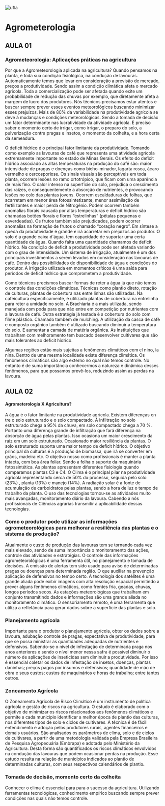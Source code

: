![ufla](https://encrypted-tbn0.gstatic.com/images?q=tbn:ANd9GcTcFrXbkbTLRYBtqCeZnb4hnB_Lsnob6rurHQ&usqp=CAU)

# Agrometerologia

## AULA 01

### Agrometeorologia: Aplicações práticas na agricultura

Por que a Agrometeorologia aplicada na agricultura? Quando pensamos na planta, e
toda sua condição fisiológica, na condução de lavouras. Automaticamente temos que levar em
consideração a previsão de mercado, preços a produtividade. Sendo assim a condição
climática afeta o mercado agrícola. Toda a comercialização pode ser afetada quando exite um
probabilidade de redução das chuvas por exemplo, que diretamente afeta a margem de lucro
dos produtores. Nós técnicos precisamos estar atentos e buscar sempre prever esses eventos
meteorológicos buscando minimizar esses prejuízos. Mais de 80% da variabilidade na
produtividade agrícola se deve à mudanças e condições meteorológicas. Sendo a tomada de
decisão um fator determinante nas lucratividade da atividade agrícola. È preciso saber o
momento certo de irrigar, como irrigar, o preparo do solo, a pulverização contra pragas e
insetos, o momento da colheita, e a hora certa da semeadura.

O deficit hídrico é o principal fator limitante da produtividade. Tomando como
exemplo as lavouras de café que representa uma atividade agrícola extremamente importante
no estado de Minas Gerais. Os efeito do deficit hídrico associado as altas temperaturas na
produção do café são: maior intensidade de pragas e doenças como bicho-minador, lagarta
rosca, ácaro vermelho e cercosporiose. Os sinais visuais são perceptíveis em toda planta,
ocorrem lesões no ramo ortotrópico, que ficam com uma aparência de mais fino. O calor
intenso na superfície do solo, prejudica o crescimento das raízes, e consequentemente a
absorção de nutrientes, e provocando lesões no colo das plantas jovens. Ocorrem
escaldaduras de folhas, que acarretam em menor área fotossintetizante, menor assimilação de
fertilizantes e maior perda de Nitrogênio. Podem ocorrem também anomalias florais causada
por altas temperaturas e deficit hídrico são chamadas botões florais e flores “estrelinhas”
(pétalas pequenas e esverdeadas). Os frutos também são prejudicados, podem ocorrer
anomalias na formação de frutos o chamado “coração negro”. Em síntese a queda da
produtividade é grande e irá acarretar em prejuízos ao produtor. O solo é a grande caixa
d'água, tem capacidade de suportar uma certa quantidade de água. Quando falta uma
quantidade chamamos de deficit hídrico. Na condição de deficit a produtividade pode ser
afetada variando com o grau de intensidade. Um sistema de irrigação, atualmente é um dos
principais investimentos a serem levados em consideração nas lavouras de café. Dentro das
possibilidades de disponibilidade de água e condições do produtor. A irrigação utilizada em
momentos críticos é uma saída para períodos de deficit hídrico que comprometem a
produtividade.

Como técnicos precismos buscar formas de reter a água já que não temos o controle
das condições climáticas. Técnicas como plantio direto, rotação de culturas, plantas de
cobertura nas entre linhas são utilizadas. Na cafeicultura especificamente, é utilizado plantas
de cobertura na entrelinha para reter a umidade no solo. A Brachiaria é a mais utilizada, sendo
manejada com poda para que não entre em competição por nutrientes com a lavoura de café.
Outra estratégia já testada é a cobertura do solo com filme plástico. Chamado também de
mulching. A utilização da casca de café e composto orgânico também é utilizado buscando
diminuir a temperatura do solo. E aumentar a camada de matéria orgânica. As instituições que
trabalham com melhoramento tem buscado desenvolver cultivares que são mais tolerantes ao
deficit hídrico.

Algumas regiões estão mais sujeitas a fenômenos climáticos com el nino, la nina.
Dentro de uma mesma localidade existe diferença climática. Os fenômenos climáticos são
algo externo no qual não temos controle. No entanto é de suma importância conhecermos a
natureza e dinâmica desses fenômenos, para que possamos prevê-los, reduzindo assim as
perdas na lavoura.



## AULA 02

#### Agrometerologia X Agricultura?

A água é o fator limitante na produtividade agrícola. Existem diferenças en tre o solo
estruturado e o solo compactado. A infiltração no solo estruturado chega a 95% da chuva, em
solo compactado chega a 70 %. Portanto uma diferença grande de infiltração que fará
diferença na absorção de água pelas plantas. Isso ocasiona um maior crescimento da raiz em
um solo estruturado. Ocasionado maior resiliência da plantas. O solo estruturado suporta uma
maior tempo de deficit hídrico. O objetivo principal da culturas é a produção de biomassa, que
irá se converter em grãos, madeira etc. O objetivo nosso como profissionais é manter a planta
intacta, com boa área foliar. Sendo a folha o suporte da maquinária fotossintética. As plantas
apresentam diferentes fisiologia quando comparamos plantas C3 e C4. O Clima é o principal
pilar na produtividade agrícola representando cerca de 50% do processo, seguida pelo solo
(23%) , planta (13%) e manejo (14%). A radiação solar é a fonte de acumulação de
carboidratos pelas plantas, sendo a hora de luz o tempo de trabalho da planta. O uso das
tecnologias tornou-se as atividades muito mais avançadas, monitoramento diário da lavoura.
Cabendo a nós profissionais de Ciências agrárias transmitir a aplicabilidade dessas
tecnologias.

### Como o produtor pode utilizar as informações agrometeorológicas para melhorar a resiliência das plantas e o sistema de produção?

Atualmente o custo de produção das lavouras tem se tornando cada vez mais elevado,
sendo de suma importância o monitoramento das ações, controle das atividades e estratégias.
O controle das informações agrometeorológicas é uma ferramenta útil, no planejamento e
tomada de decisões. A emissão de alertas tem sido usado para aviso de determinadas pragas
ou doenças para determinada região. O que auxiliar na prevenção aplicação de defensivos no
tempo certo. A tecnologia dos satélites é uma grande aliada pode exibir imagens com alta
resolução espacial permitindo a prever alguns fenômenos climáticos, como frentes fria,
geadas, chuvas, longos períodos secos. As estações meteorológicas que trabalham em
conjunto transmitindo dados e informações são uma grande aliada no monitoramento
climático. O sensoriamento remoto, é uma ferramenta que utiliza a refletância para gerar
dados sobre a superfície das plantas e solo.

### Planejamento agrícola

Importante para o produtor o planejamento agrícola, obter os dados sobre a lavoura,
adubação controle de pragas, expectativa de produtividade, para que se possa ministrar as
quantidades adequadas de nutrientes e defensivos. Sabendo-se o nível de infestação de
determinada praga nos anos anteriores e sendo o nível menor nessa safra é possível diminuir o
número de aplicações de inseticidas sem diminuir a produtividade. Por isso é essencial coletar
os dados de infestação de insetos, doenças, plantas daninhas; preços pagos por insumos e
defensivos; quantidade de mão de obra e seus custos; custos de maquinários e horas de
trabalho; entre tantos outros.

### Zoneamento Agrícola

O Zoneamento Agrícola de Risco Climático é um instrumento de política agrícola e
gestão de riscos na agricultura. O estudo é elaborado com o objetivo de minimizar os riscos
relacionados aos fenômenos climáticos e permite a cada município identificar a melhor época
de plantio das culturas, nos diferentes tipos de solo e ciclos de cultivares. A técnica é de fácil
entendimento e adoção pelos produtores rurais, agentes financeiros e demais usuários. São
analisados os parâmetros de clima, solo e de ciclos de cultivares, a partir de uma metodologia
validada pela Empresa Brasileira de Pesquisa Agropecuária (Embrapa) e adotada pelo
Ministério da Agricultura. Desta forma são quantificados os riscos climáticos envolvidos na
condução das lavouras que podem ocasionar perdas na produção. Esse estudo resulta na
relação de municípios indicados ao plantio de determinadas culturas, com seus respectivos
calendários de plantio.

### Tomada de decisão, momento certo da colheita

Conhecer o clima é essencial para para o sucesso da agricultura. Utilizando
ferramentas tecnológicas, conhecimento empírico buscando sempre prever condições nas
quais não temos controle.



